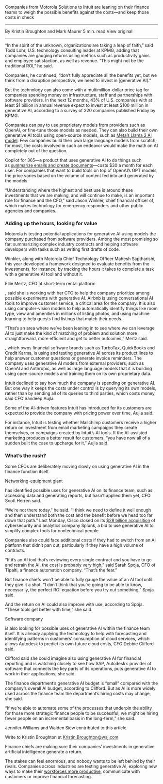 

Companies from Motorola Solutions to Intuit are leaning on their finance teams to weigh the possible benefits against the costs—and keep those costs in check

---

By Kristin Broughton and Mark Maurer
5 min. read
View original

---

“In the spirit of the unknown, organizations are taking a leap of faith,” said Todd Lohr, U.S. technology consulting leader at KPMG, adding that companies are gauging returns using metrics such as productivity gains and employee satisfaction, as well as revenue. “This might not be the traditional ROI,” he said.

Companies, he continued, “don’t fully appreciate all the benefits yet, but we think from a disruption perspective, we need to invest in [generative AI].”

But the technology can also come with a multimillion-dollar price tag for companies spending money on infrastructure, staff and partnerships with software providers. In the next 12 months, 43% of U.S. companies with at least $1 billion in annual revenue expect to invest at least $100 million in generative AI, according to a survey of 220 companies published Friday by KPMG.

Companies can pay to use proprietary models from providers such as OpenAI, or fine-tune those models as needed. They can also build their own generative AI tools using open-source models, such as [Meta’s Llama 2 AI model](https://www.wsj.com/articles/meta-and-microsoft-team-up-to-distribute-new-ai-software-for-commercial-use-c4f7b634?mod=article_inline). Few companies build their own large language models from scratch; for most, the costs involved in such an endeavor would make the math on AI completely out of the question. 

Copilot for 365—a product that uses generative AI to do things such as [summarize emails and create documents](https://www.wsj.com/tech/ai/early-adopters-of-microsofts-ai-bot-wonder-if-its-worth-the-money-2e74e3a2)—costs $30 a month for each user. For companies that want to build tools on top of OpenAI’s GPT models, the price varies based on the volume of content fed into and generated by the models. 

“Understanding where the highest and best use is around these investments that we are making, and will continue to make, is an important role for finance and the CFO,” said Jason Winkler, chief financial officer of, which makes technology for emergency responders and other public agencies and companies.

### Adding up the hours, looking for value

Motorola is testing potential applications for generative AI using models the company purchased from software providers. Among the most promising so far: summarizing complex industry contracts and helping software developers with tasks such as writing first drafts of code.

Winkler, along with Motorola Chief Technology Officer Mahesh Saptharishi, this year developed a framework designed to evaluate benefits from the investments, for instance, by tracking the hours it takes to complete a task with a generative AI tool and without it.

Ellie Mertz, CFO at short-term rental platform

, said she is working with her CTO to help the company prioritize among possible experiments with generative AI. Airbnb is using conversational AI tools to improve customer service, a critical area for the company. It is also using computer-vision models to help automatically identify things like room type, view and amenities in millions of listing photos, and using machine learning to help guests find listings that match their needs.

“That’s an area where we’ve been leaning in to see where we can leverage AI to just make the kind of matching of problem and solution more straightforward, more efficient and get to better outcomes,” Mertz said.

, which owns financial software brands such as TurboTax, QuickBooks and Credit Karma, is using and testing generative AI across its product lines to help answer customer questions or generate invoice reminders. The company uses generative AI models from external providers, such as OpenAI and Anthropic, as well as large language models that it is building using open-source models and training them on its own proprietary data. 

Intuit declined to say how much the company is spending on generative AI. But one way it keeps the costs under control is by querying its own models, rather than by sending all of its queries to third parties, which costs money, said CFO Sandeep Aujla. 

Some of the AI-driven features Intuit has introduced for its customers are expected to provide the company with pricing power over time, Aujla said.

For instance, Intuit is testing whether Mailchimp customers receive a higher return on investment from email marketing campaigns they create themselves, or campaigns created by Intuit’s AI tools. If the AI-assisted marketing produces a better result for customers, “you have now all of a sudden built the case to upcharge for it,” Aujla said.

### What’s the rush?

Some CFOs are deliberately moving slowly on using generative AI in the finance function itself. 

Networking-equipment giant

has identified possible uses for generative AI on its finance team, such as accessing data and generating reports, but hasn’t applied them yet, CFO Scott Herren said. 

“We’re not there today,” he said. “I think we need to define it well enough and then understand both the cost and the benefit before we head too far down that path.” Last Monday, Cisco closed on its [$28 billion acquisition](https://www.wsj.com/articles/cisco-closes-28-billion-acquisition-of-splunk-betting-big-on-ai-836b6560) of cybersecurity and analytics company Splunk, a bid to use generative AI to simplify complex tools for nontechnical people. 

Companies also could face additional costs if they had to switch from an AI platform that didn’t pan out, particularly if they have a high volume of contracts.

“If it’s an AI tool that’s reviewing every single contract and you have to go and retrain the AI, the cost is probably very high,” said Sarah Spoja, CFO of Tipalti, a finance automation company. “That’s the fear.”

But finance chiefs won’t be able to fully gauge the value of an AI tool until they give it a shot. “I don’t think that you’re going to be able to know, necessarily, the perfect ROI equation before you try out something,” Spoja said.

And the return on AI could also improve with use, according to Spoja. “These tools get better with time,” she said.

Software company

is also looking for possible uses of generative AI within the finance team itself. It is already applying the technology to help with forecasting and identifying patterns in customers’ consumption of cloud services, which allows Autodesk to predict its own future cloud costs, CFO Debbie Clifford said. 

Clifford said she could imagine also using generative AI for financial reporting and is watching closely to see how SAP, Autodesk’s provider of software that connects the key parts of its operations, puts generative AI to work in their applications, she said.

The finance department’s generative AI budget is “small” compared with the company’s overall AI budget, according to Clifford. But as AI is more widely used across the finance team the department’s hiring costs may change, she said.

“If we’re able to automate some of the processes that underpin the ability for those more strategic finance people to be successful, we might be hiring fewer people on an incremental basis in the long-term,” she said.

Jennifer Williams and Walden Siew contributed to this article.

Write to Kristin Broughton at [Kristin.Broughton@wsj.com](mailto:Kristin.Broughton@wsj.com)

Finance chiefs are making sure their companies’ investments in generative artificial intelligence generate a return. 

The stakes can feel enormous, and nobody wants to be left behind by their rivals. Companies across industries are testing generative AI, exploring new ways to make their [workforces more productive](https://www.wsj.com/tech/ai/office-workers-artificial-intelligence-changes-86d8d4ab), communicate with customers or improve financial forecasting.